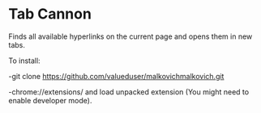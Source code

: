 Tab Cannon
==================
Finds all available hyperlinks on the current page and opens them in new tabs. 

To install:

  -git clone https://github.com/valueduser/malkovichmalkovich.git

  -chrome://extensions/ and load unpacked extension (You might need to enable developer mode).
